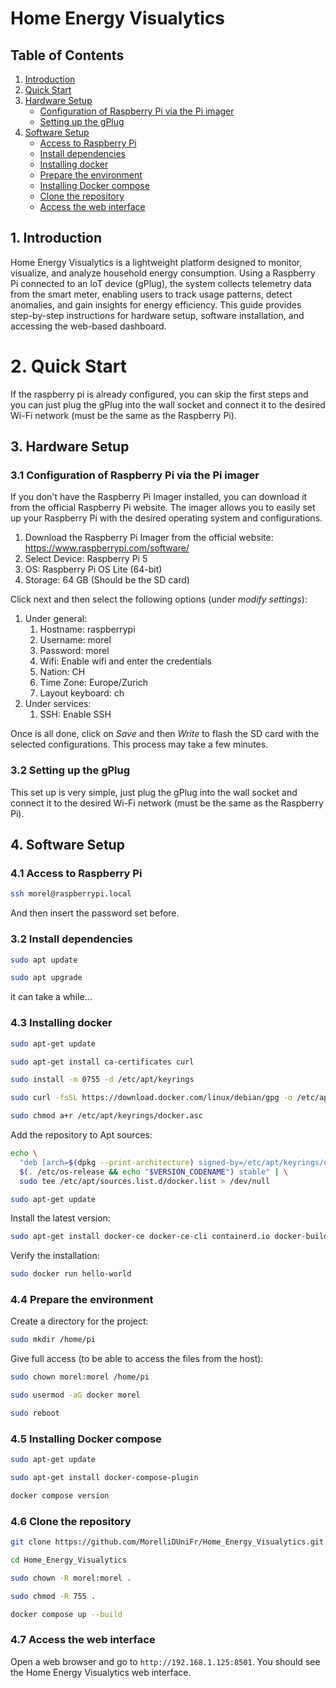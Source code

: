 # Home Energy Visualytics

## Table of Contents
1. [Introduction](#introduction)
2. [Quick Start](#quick-start)
3. [Hardware Setup](#hardware-setup)
   - [Configuration of Raspberry Pi via the Pi imager](#configuration-of-raspberry-pi-via-the-pi-imager)
   - [Setting up the gPlug](#setting-up-the-gplug)
4. [Software Setup](#software-setup)
   - [Access to Raspberry Pi](#access-to-raspberry-pi)
   - [Install dependencies](#install-dependencies)
   - [Installing docker](#installing-docker)
   - [Prepare the environment](#prepare-the-environment)
   - [Installing Docker compose](#installing-docker-compose)
   - [Clone the repository](#clone-the-repository)
   - [Access the web interface](#access-the-web-interface)

## 1. Introduction
Home Energy Visualytics is a lightweight platform designed to monitor, visualize, and analyze household energy consumption. Using a Raspberry Pi connected to an IoT device (gPlug), the system collects telemetry data from the smart meter, enabling users to track usage patterns, detect anomalies, and gain insights for energy efficiency.
This guide provides step-by-step instructions for hardware setup, software installation, and accessing the web-based dashboard.

# 2. Quick Start
If the raspberry pi is already configured, you can skip the first steps and you can just plug the gPlug into the wall socket and connect it to the desired Wi-Fi network (must be the same as the Raspberry Pi).

## 3. Hardware Setup
### 3.1 Configuration of Raspberry Pi via the Pi imager
If you don't have the Raspberry Pi Imager installed, you can download it from the official Raspberry Pi website. The imager allows you to easily set up your Raspberry Pi with the desired operating system and configurations.
1. Download the Raspberry Pi Imager from the official website: https://www.raspberrypi.com/software/
1. Select Device: Raspberry Pi 5
1. OS: Raspberry Pi OS Lite (64-bit)
1. Storage: 64 GB (Should be the SD card)

Click next and then select the following options (under _modify settings_):
1. Under general: 
	1. Hostname: raspberrypi
    1. Username: morel
    1. Password: morel
    1. Wifi: Enable wifi and enter the credentials
    1. Nation: CH
    1. Time Zone: Europe/Zurich
	1. Layout keyboard: ch
1. Under services:
   1. SSH: Enable SSH

Once is all done, click on _Save_ and then _Write_ to flash the SD card with the selected configurations. This process may take a few minutes.

### 3.2 Setting up the gPlug
This set up is very simple, just plug the gPlug into the wall socket and connect it to the desired Wi-Fi network (must be the same as the Raspberry Pi).

## 4. Software Setup
### 4.1 Access to Raspberry Pi
```bash
ssh morel@raspberrypi.local
```
And then insert the password set before.

### 3.2 Install dependencies
```bash
sudo apt update
```
```bash
sudo apt upgrade
```

it can take a while...

### 4.3 Installing docker
```bash
sudo apt-get update
```
```bash
sudo apt-get install ca-certificates curl
```
```bash
sudo install -m 0755 -d /etc/apt/keyrings
```
```bash
sudo curl -fsSL https://download.docker.com/linux/debian/gpg -o /etc/apt/keyrings/docker.asc
```
```bash
sudo chmod a+r /etc/apt/keyrings/docker.asc
```
Add the repository to Apt sources:
```bash
echo \
  "deb [arch=$(dpkg --print-architecture) signed-by=/etc/apt/keyrings/docker.asc] https://download.docker.com/linux/debian \
  $(. /etc/os-release && echo "$VERSION_CODENAME") stable" | \
  sudo tee /etc/apt/sources.list.d/docker.list > /dev/null
```
```bash
sudo apt-get update
```
Install the latest version:
```bash
sudo apt-get install docker-ce docker-ce-cli containerd.io docker-buildx-plugin docker-compose-plugin
```
Verify the installation:
```bash
sudo docker run hello-world
```

### 4.4 Prepare the environment
Create a directory for the project:
```bash
sudo mkdir /home/pi
```

Give full access (to be able to access the files from the host):
```bash
sudo chown morel:morel /home/pi
```
```bash
sudo usermod -aG docker morel
```
```bash
sudo reboot
```

### 4.5 Installing Docker compose
```bash
sudo apt-get update
```
```bash
sudo apt-get install docker-compose-plugin
```
```bash
docker compose version
```

### 4.6 Clone the repository
```bash
git clone https://github.com/MorelliDUniFr/Home_Energy_Visualytics.git
```
```bash 
cd Home_Energy_Visualytics
```
```bash
sudo chown -R morel:morel .
```
```bash
sudo chmod -R 755 .
```
```bash
docker compose up --build
```

### 4.7 Access the web interface
Open a web browser and go to `http://192.168.1.125:8501`.
You should see the Home Energy Visualytics web interface.

